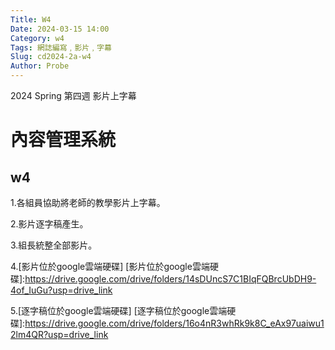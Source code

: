 ```yaml
---
Title: W4
Date: 2024-03-15 14:00
Category: w4
Tags: 網誌編寫﹐影片﹐字幕
Slug: cd2024-2a-w4
Author: Probe
---
```


2024 Spring 第四週 影片上字幕

<!-- PELICAN_END_SUMMARY -->

# 內容管理系統
## w4

1.各組員協助將老師的教學影片上字幕。

2.影片逐字稿產生。

3.組長統整全部影片。

4.[影片位於google雲端硬碟]
[影片位於google雲端硬碟]:https://drive.google.com/drive/folders/14sDUncS7C1BIqFQBrcUbDH9-4of_IuGu?usp=drive_link

5.[逐字稿位於google雲端硬碟]
[逐字稿位於google雲端硬碟]:https://drive.google.com/drive/folders/16o4nR3whRk9k8C_eAx97uaiwu12lm4QR?usp=drive_link

